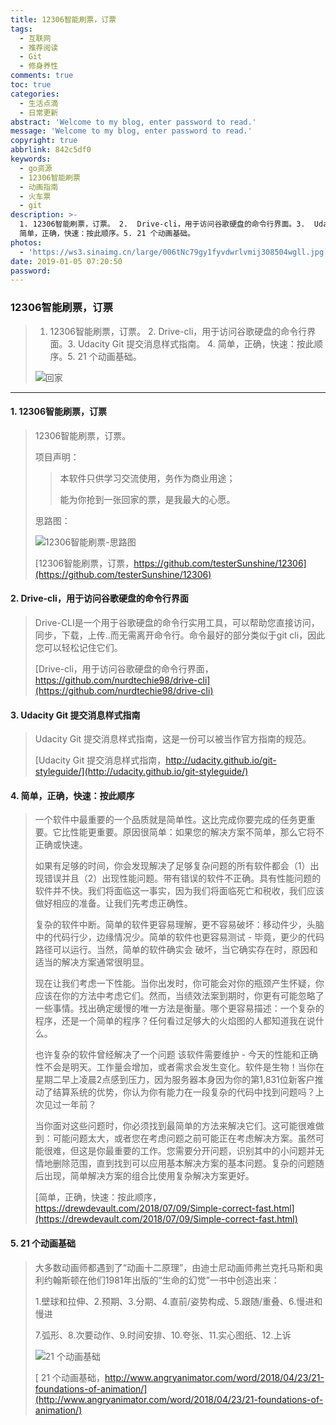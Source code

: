 ```yaml
---
title: 12306智能刷票，订票
tags:
  - 互联网
  - 推荐阅读
  - Git
  - 修身养性
comments: true
toc: true
categories:
  - 生活点滴
  - 日常更新
abstract: 'Welcome to my blog, enter password to read.'
message: 'Welcome to my blog, enter password to read.'
copyright: true
abbrlink: 842c5df0
keywords:
  - go资源
  - 12306智能刷票
  - 动画指南
  - 火车票
  - git
description: >-
  1. 12306智能刷票，订票。 2.  Drive-cli，用于访问谷歌硬盘的命令行界面。3.  Udacity Git 提交消息样式指南。 4.
  简单，正确，快速：按此顺序。5. 21 个动画基础。
photos:
  - 'https://ws3.sinaimg.cn/large/006tNc79gy1fyvdwrlvmij308504wgll.jpg'
date: 2019-01-05 07:20:50
password:
---
```

<script type="text/javascript" src="/js/src/bai.js"></script>

### 12306智能刷票，订票
>  1. 12306智能刷票，订票。 2.  Drive-cli，用于访问谷歌硬盘的命令行界面。3.  Udacity Git 提交消息样式指南。 4. 简单，正确，快速：按此顺序。5. 21 个动画基础。
>
> ![回家](https://ws3.sinaimg.cn/large/006tNc79gy1fyvdzjgwsdj30dw08c74t.jpg)

---
#### 1. 12306智能刷票，订票
> 12306智能刷票，订票。
> 
> 项目声明：
>
>>  本软件只供学习交流使用，务作为商业用途；
>>  
>>  能为你抢到一张回家的票，是我最大的心愿。
> 
> 思路图：
> 
> ![12306智能刷票-思路图](https://ws4.sinaimg.cn/large/006tNc79gy1fyvdj6l8hfj30nn0ix3yq.jpg)
>
> [12306智能刷票，订票，https://github.com/testerSunshine/12306](https://github.com/testerSunshine/12306)

#### 2. Drive-cli，用于访问谷歌硬盘的命令行界面
> Drive-CLI是一个用于谷歌硬盘的命令行实用工具，可以帮助您直接访问，同步，下载，上传..而无需离开命令行。命令最好的部分类似于git cli，因此您可以轻松记住它们。
>
> [Drive-cli，用于访问谷歌硬盘的命令行界面，https://github.com/nurdtechie98/drive-cli](https://github.com/nurdtechie98/drive-cli)

#### 3. Udacity Git 提交消息样式指南
> Udacity Git 提交消息样式指南，这是一份可以被当作官方指南的规范。
>
> [Udacity Git 提交消息样式指南，http://udacity.github.io/git-styleguide/](http://udacity.github.io/git-styleguide/)

#### 4. 简单，正确，快速：按此顺序
> 一个软件中最重要的一个品质就是简单性。这比完成你要完成的任务更重要。它比性能更重要。原因很简单：如果您的解决方案不简单，那么它将不正确或快速。
> 
> 如果有足够的时间，你会发现解决了足够复杂问题的所有软件都会（1）出现错误并且（2）出现性能问题。带有错误的软件不正确。具有性能问题的软件并不快。我们将面临这一事实，因为我们将面临死亡和税收，我们应该做好相应的准备。让我们先考虑正确性。
> 
> 复杂的软件中断。简单的软件更容易理解，更不容易破坏：移动件少，头脑中的代码行少，边缘情况少。简单的软件也更容易测试 - 毕竟，更少的代码路径可以运行。当然，简单的软件确实会 破坏，当它确实存在时，原因和适当的解决方案通常很明显。
> 
> 现在让我们考虑一下性能。当你出发时，你可能会对你的瓶颈产生怀疑，你应该在你的方法中考虑它们。然而，当绩效法案到期时，你更有可能忽略了一些事情。找出确定缓慢的唯一方法是衡量。哪个更容易描述：一个复杂的程序，还是一个简单的程序？任何看过足够大的火焰图的人都知道我在说什么。
> 
> 也许复杂的软件曾经解决了一个问题 该软件需要维护 - 今天的性能和正确性不会是明天。工作量会增加，或者需求会发生变化。软件是生物！当你在星期二早上凌晨2点感到压力，因为服务器本身因为你的第1,831位新客户推动了结算系统的优势，你认为你有能力在一段复杂的代码中找到问题吗？上次见过一年前？
> 
> 当你面对这些问题时，你必须找到最简单的方法来解决它们。这可能很难做到：可能问题太大，或者您在考虑问题之前可能正在考虑解决方案。虽然可能很难，但这是你最重要的工作。您需要分开问题，识别其中的小问题并无情地删除范围，直到找到可以应用基本解决方案的基本问题。复杂的问题随后出现，简单解决方案的组合比使用复杂解决方案更好。
>
> [简单，正确，快速：按此顺序，https://drewdevault.com/2018/07/09/Simple-correct-fast.html](https://drewdevault.com/2018/07/09/Simple-correct-fast.html)

#### 5. 21 个动画基础
>  大多数动画师都遇到了“动画十二原理”，由迪士尼动画师弗兰克托马斯和奥利约翰斯顿在他们1981年出版的“生命的幻觉”一书中创造出来：
>  
>  1.壁球和拉伸、2.预期、3.分期、4.直前/姿势构成、5.跟随/重叠、6.慢进和慢进
>  
>  7.弧形、8.次要动作、9.时间安排、10.夸张、11.实心图纸、12.上诉
>
> ![21 个动画基础](https://ws1.sinaimg.cn/large/006tNc79gy1fyvdsa4npzj30u01ceaj7.jpg)
>
> [ 21 个动画基础，http://www.angryanimator.com/word/2018/04/23/21-foundations-of-animation/](http://www.angryanimator.com/word/2018/04/23/21-foundations-of-animation/)


